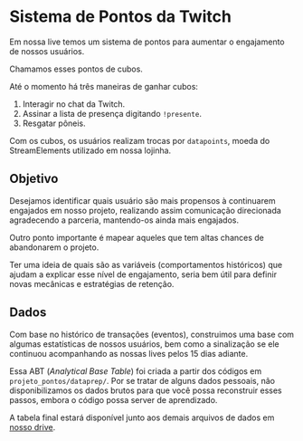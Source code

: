 # Sistema de Pontos da Twitch

Em nossa live temos um sistema de pontos para aumentar o engajamento de nossos usuários.

Chamamos esses pontos de cubos.

Até o momento há três maneiras de ganhar cubos:

1. Interagir no chat da Twitch.
2. Assinar a lista de presença digitando `!presente`.
3. Resgatar pôneis.

Com os cubos, os usuários realizam trocas por `datapoints`, moeda do StreamElements utilizado em nossa lojinha.

## Objetivo

Desejamos identificar quais usuário são mais propensos à continuarem engajados em nosso projeto, realizando assim comunicação direcionada agradecendo a parceria, mantendo-os ainda mais engajados.

Outro ponto importante é mapear aqueles que tem altas chances de abandonarem o projeto.

Ter uma ideia de quais são as variáveis (comportamentos históricos) que ajudam a explicar esse nível de engajamento, seria bem útil para definir novas mecânicas e estratégias de retenção.

## Dados

Com base no histórico de transações (eventos), construimos uma base com algumas estatísticas de nossos usuários, bem como a sinalização se ele continuou acompanhando as nossas lives pelos 15 dias adiante.

Essa ABT (*Analytical Base Table*) foi criada a partir dos códigos em `projeto_pontos/dataprep/`. Por se tratar de alguns dados pessoais, não disponibilizamos os dados brutos para que você possa reconstruir esses passos, embora o código possa server de aprendizado.

A tabela final estará disponível junto aos demais arquivos de dados em [nosso drive](https://drive.google.com/drive/folders/1N3U_U_8QqbkN4FMMLYg-_iRSEDDYWMGI?usp=sharing).